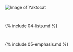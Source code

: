 

![Image of Yaktocat](https://octodex.github.com/images/yaktocat.png)



<br>

{% include 04-lists.md %}

<br>

{% include 05-emphasis.md %}